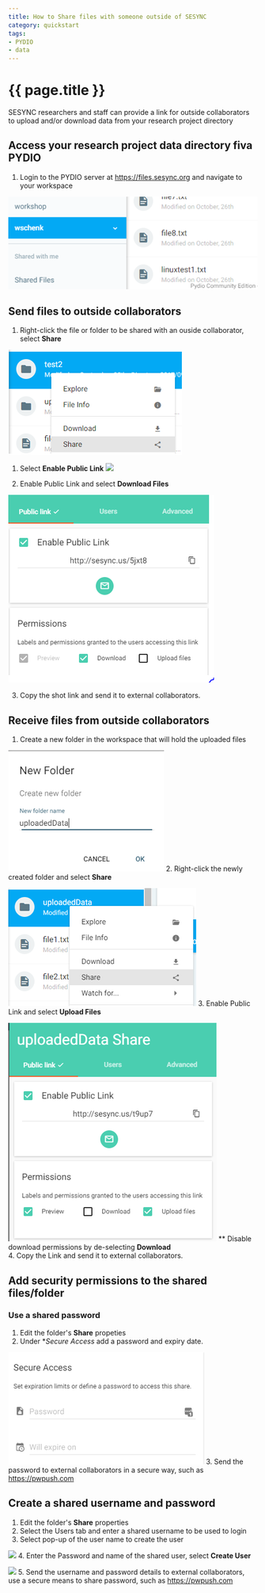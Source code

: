 ```yaml
---
title: How to Share files with someone outside of SESYNC
category: quickstart
tags:
- PYDIO
- data
---
```


# {{ page.title }}

SESYNC researchers and staff can provide a link for outside collaborators to upload and/or download data from your research project directory

## Access your research project data directory fiva PYDIO

1. Login to the PYDIO server at <https://files.sesync.org> and navigate to your workspace

![](/assets/images/PYDIOfiles/file00.PNG)


## Send files to outside collaborators

1. Right-click the file or folder to be shared with an ouside collaborator, select **Share**

![](/assets/images/PYDIOfiles/file01.PNG)
1. Select **Enable Public Link**
![](/assets/images/PYDIOfile/sendfile00.PNG)

2. Enable Public Link and select **Download Files**

![](/assets/images/PYDIOfiles/sendfile00.PNG)

3. Copy the shot link and send it to external collaborators.

## Receive files from outside collaborators



1. Create a new folder in the workspace that will hold the uploaded files

![](/assets/images/PYDIOfiles/receivefile01.PNG)
2. Right-click the newly created folder and select **Share**

![](/assets/images/PYDIOfiles/receivefile02.PNG)
3. Enable Public Link and select **Upload Files**

![](/assets/images/PYDIOfiles/receivefile03.PNG)
** Disable download permissions by de-selecting **Download**  
4. Copy the Link and send it to external collaborators.

## Add security permissions to the shared files/folder

### Use a shared password 

1. Edit the folder's **Share** propeties
2. Under **Secure Access* add a password and expiry date.

![](/assets/images/PYDIOfiles/file02.PNG)
3. Send the password to external collaborators in a secure way, such as <https://pwpush.com>  

## Create a shared username and password

1. Edit the folder's **Share** properties
2. Select the Users tab and enter a shared username to be used to login
3. Select pop-up of the user name to create the user

![](/assets/images/receivefile/file03.PNG)
4. Enter the Password and name of the shared user, select **Create User**

![](/assets/images/receivefile/file04.PNG)
5. Send the username and password details to external collaborators, use a secure means to share password, such as <https://pwpush.com>  
